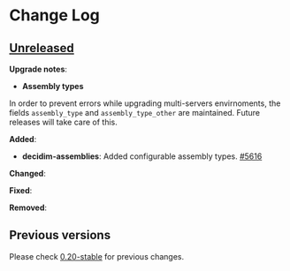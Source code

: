 # Change Log

## [Unreleased](https://github.com/decidim/decidim/tree/HEAD)

**Upgrade notes**:

- **Assembly types**

In order to prevent errors while upgrading multi-servers envirnoments, the fields `assembly_type` and `assembly_type_other` are maintained. Future releases will take care of this.

**Added**:

- **decidim-assemblies**: Added configurable assembly types. [\#5616](https://github.com/decidim/decidim/pull/5616)

**Changed**:

**Fixed**:

**Removed**:

## Previous versions

Please check [0.20-stable](https://github.com/decidim/decidim/blob/0.19-stable/CHANGELOG.md) for previous changes.

